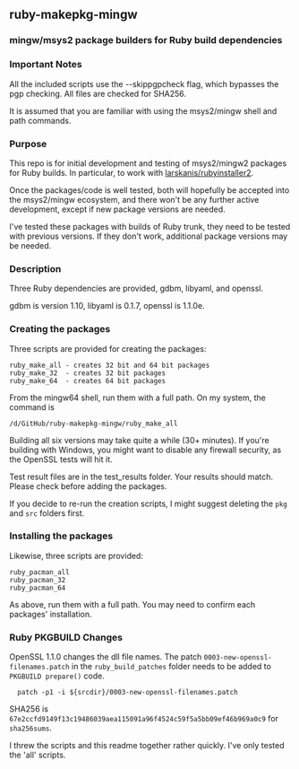 ## ruby-makepkg-mingw

### mingw/msys2 package builders for Ruby build dependencies

### Important Notes

All the included scripts use the --skippgpcheck flag, which bypasses the pgp checking.  All files are checked for SHA256.

It is assumed that you are familiar with using the msys2/mingw shell and path commands.

### Purpose

This repo is for initial development and testing of msys2/mingw2 packages for Ruby builds. In particular, to work with [larskanis/rubyinstaller2](https://github.com/larskanis/rubyinstaller2).

Once the packages/code is well tested, both will hopefully be accepted into the msys2/mingw ecosystem, and there won't be any further active development, except if new package versions are needed.

I've tested these packages with builds of Ruby trunk, they need to be tested with previous versions.  If they don't work, additional package versions may be needed.

### Description

Three Ruby dependencies are provided, gdbm, libyaml, and openssl.

gdbm is version 1.10, libyaml is 0.1.7, openssl is 1.1.0e.

### Creating the packages

Three scripts are provided for creating the packages:
```
ruby_make_all - creates 32 bit and 64 bit packages
ruby_make_32  - creates 32 bit packages
ruby_make_64  - creates 64 bit packages
```

From the mingw64 shell, run them with a full path.  On my system, the command is 
```
/d/GitHub/ruby-makepkg-mingw/ruby_make_all
```

Building all six versions may take quite a while (30+ minutes).  If you're building with Windows, you might want to disable any firewall security, as the OpenSSL tests will hit it.

Test result files are in the test_results folder.  Your results should match.  Please check before adding the packages.

If you decide to re-run the creation scripts, I might suggest deleting the `pkg` and `src` folders first.

### Installing the packages

Likewise, three scripts are provided:

```
ruby_pacman_all
ruby_pacman_32
ruby_pacman_64
```

As above, run them with a full path.  You may need to confirm each packages' installation.

### Ruby PKGBUILD Changes

OpenSSL 1.1.0 changes the dll file names.  The patch `0003-new-openssl-filenames.patch` in the `ruby_build_patches` folder needs to be added to `PKGBUILD prepare()` code.
```
  patch -p1 -i ${srcdir}/0003-new-openssl-filenames.patch
```

SHA256 is `67e2ccfd9149f13c19486039aea115091a96f4524c59f5a5bb09ef46b969a0c9` for `sha256sums`. 


I threw the scripts and this readme together rather quickly.  I've only tested the 'all' scripts.